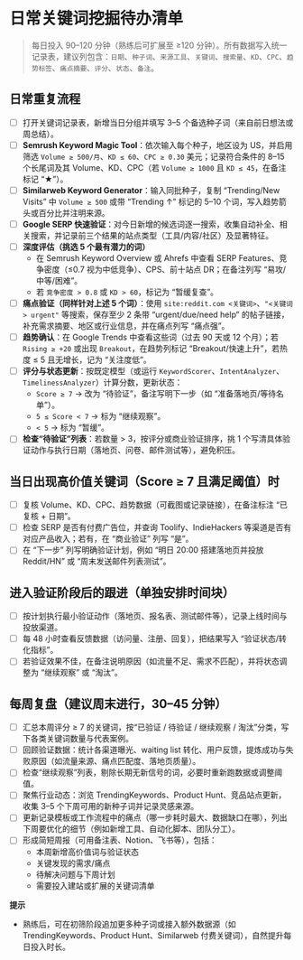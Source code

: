 # 日常关键词挖掘待办清单

> 每日投入 90–120 分钟（熟练后可扩展至 ≥120 分钟）。所有数据写入统一记录表，建议列包含：`日期`、`种子词`、`来源工具`、`关键词`、`搜索量`、`KD`、`CPC`、`趋势标签`、`痛点摘要`、`评分`、`状态`、`备注`。

## 日常重复流程

- [ ] 打开关键词记录表，新增当日分组并填写 3–5 个备选种子词（来自前日想法或周总结）。
- [ ] **Semrush Keyword Magic Tool**：依次输入每个种子，地区设为 US，并启用筛选 `Volume ≥ 500/月`、`KD ≤ 60`、`CPC ≥ 0.30` 美元；记录符合条件的 8–15 个长尾词及其 Volume、KD、CPC（若 `Volume ≥ 1000` 且 `KD ≤ 45`，在备注标记 “★”）。
- [ ] **Similarweb Keyword Generator**：输入同批种子，复制 “Trending/New Visits” 中 `Volume ≥ 500` 或带 “Trending ↑” 标记的 5–10 个词，写入趋势箭头或百分比并注明来源。
- [ ] **Google SERP 快速验证**：对今日新增的候选词逐一搜索，收集自动补全、相关搜索，并记录前三个结果的站点类型（工具/内容/社区）及显著特征。
- [ ] **深度评估（挑选 5 个最有潜力的词）**
  - 在 Semrush Keyword Overview 或 Ahrefs 中查看 SERP Features、竞争密度（≤0.7 视为中低竞争）、CPS、前十站点 DR；在备注列写 “易攻/中等/困难”。
  - 若 `竞争密度 > 0.8` 或 `KD > 60`，标记为 “暂缓复查”。
- [ ] **痛点验证（同样针对上述 5 个词）**：使用 `site:reddit.com <关键词>`、`"<关键词> urgent"` 等搜索，保存至少 2 条带 “urgent/due/need help” 的帖子链接，补充需求摘要、地区或行业信息，并在痛点列写 “痛点强”。
- [ ] **趋势确认**：在 Google Trends 中查看这些词（过去 90 天或 12 个月）；若 `Rising ≥ +20` 或出现 `Breakout`，在趋势列标记 “Breakout/快速上升”，若热度 ≤ 5 且无增长，记为 “关注度低”。
- [ ] **评分与状态更新**：按既定模型（或运行 `KeywordScorer`、`IntentAnalyzer`、`TimelinessAnalyzer`）计算分数，更新状态：
  - `Score ≥ 7` → 改为 “待验证”，备注写明下一步（如 “准备落地页/等待名单”）。
  - `5 ≤ Score < 7` → 标为 “继续观察”。
  - `< 5` → 标为 “暂缓”。
- [ ] **检查“待验证”列表**：若数量 > 3，按评分或商业验证排序，挑 1 个写清具体验证动作与执行日期（落地页、问卷、邮件测试等），避免积压。

## 当日出现高价值关键词（Score ≥ 7 且满足阈值）时

- [ ] 复核 Volume、KD、CPC、趋势数据（可截图或记录链接），在备注标注 “已复核 + 日期”。
- [ ] 检查 SERP 是否有付费广告位，并查询 Toolify、IndieHackers 等渠道是否有对应产品收入；若有，在 “商业验证” 列写 “是”。
- [ ] 在 “下一步” 列写明确验证计划，例如 “明日 20:00 搭建落地页并投放 Reddit/HN” 或 “周末发送邮件列表测试”。

## 进入验证阶段后的跟进（单独安排时间块）

- [ ] 按计划执行最小验证动作（落地页、报名表、测试邮件等），记录上线时间与投放渠道。
- [ ] 每 48 小时查看反馈数据（访问量、注册、回复），把结果写入 “验证状态/转化指标”。
- [ ] 若验证效果不佳，在备注说明原因（如流量不足、需求不匹配），并将状态调整为 “继续观察” 或 “淘汰”。

## 每周复盘（建议周末进行，30–45 分钟）

- [ ] 汇总本周评分 ≥ 7 的关键词，按“已验证 / 待验证 / 继续观察 / 淘汰”分类，写下各类关键词数量与代表案例。
- [ ] 回顾验证数据：统计各渠道曝光、waiting list 转化、用户反馈，提炼成功与失败原因（如流量来源、痛点匹配度、落地页质量）。
- [ ] 检查“继续观察”列表，剔除长期无新信号的词，必要时重新跑数据或调整阈值。
- [ ] 聚焦行业动态：浏览 TrendingKeywords、Product Hunt、竞品站点更新，收集 3–5 个下周可用的新种子词并记录灵感来源。
- [ ] 更新记录模板或工作流程中的痛点（哪一步耗时最大、数据缺口在哪），列出下周要优化的细节（例如新增工具、自动化脚本、团队分工）。
- [ ] 形成简短周报（可用备注表、Notion、飞书等），包括：
  - 本周新增高价值词与验证状态
  - 关键发现的需求/痛点
  - 待解决问题与下周计划
  - 需要投入建站或扩展的关键词清单

**提示**
- 熟练后，可在初筛阶段追加更多种子词或接入额外数据源（如 TrendingKeywords、Product Hunt、Similarweb 付费关键词），自然提升每日投入时长。
